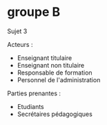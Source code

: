 # groupe B
Sujet 3

Acteurs :
- Enseignant titulaire
- Enseignant non titulaire
- Responsable de formation
- Personnel de l'administration

Parties prenantes :
- Etudiants
- Secrétaires pédagogiques
